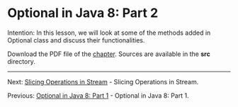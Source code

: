 # Optional in Java 8: Part 2

Intention: In this lesson, we will look at some of the methods added in Optional class and discuss their functionalities.

Download the PDF file of the [chapter](chapter_16.pdf). Sources are available in the <b>src</b> directory. 

<hr>

Next: [Slicing Operations in Stream](chapter_17.md "Slicing Operations in Stream") - Slicing Operations in Stream.

Previous: [Optional in Java 8: Part 1](chapter_15.md "Optional in Java 8: Part 1") - Optional in Java 8: Part 1.